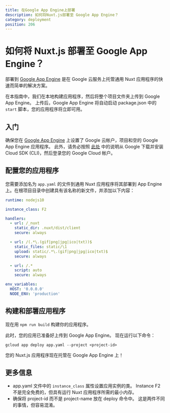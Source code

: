 ```yaml
---
title: 在Google App Engine上部署
description: 如何将Nuxt.js部署至 Google App Engine？
category: deployment
position: 206
---
```


# 如何将 Nuxt.js 部署至 Google App Engine？

部署到 [Google App Engine](https://cloud.google.com/appengine/) 是在 Google 云服务上托管通用 Nuxt 应用程序的快速而简单的解决方案。

在本指南中，我们在本地构建应用程序，然后将整个项目文件夹上传到 Google App Engine。 上传后，Google App Engine 将自动启动 package.json 中的 `start` 脚本，您的应用程序将立即可用。

## 入门

确保您在 [Google App Engine](https://cloud.google.com/appengine/) 上设置了 Google 云帐户，项目和空的 Google App Engine 应用程序。 此外，请务必按照 [此处](https://cloud.google.com/sdk/) 中的说明从 Google 下载并安装 Cloud SDK (CLI)，然后登录您的 Google Cloud 帐户。

## 配置您的应用程序

您需要添加名为 `app.yaml` 的文件到通用 Nuxt 应用程序将其部署到 App Engine 上。在根项目目录中创建具有该名称的新文件，并添加以下内容：

```yaml
runtime: nodejs10

instance_class: F2

handlers:
  - url: /_nuxt
    static_dir: .nuxt/dist/client
    secure: always

  - url: /(.*\.(gif|png|jpg|ico|txt))$
    static_files: static/\1
    upload: static/.*\.(gif|png|jpg|ico|txt)$
    secure: always

  - url: /.*
    script: auto
    secure: always

env_variables:
  HOST: '0.0.0.0'
  NODE_ENV: 'production'
```

## 构建和部署应用程序

现在用 `npm run build` 构建你的应用程序。

此时，您的应用已准备好上传到 Google App Engine。 现在运行以下命令：

```
gcloud app deploy app.yaml --project <project-id>
```

您的 Nuxt.js 应用程序现在托管在 Google App Engine 上！

## 更多信息

- app.yaml 文件中的 `instance_class` 属性设置应用实例的类。 Instance F2 不是完全免费的，但具有运行 Nuxt 应用程序所需的最小内存。
- 确保将 project-id 而不是 project-name 放在 deploy 命令中。 这是两件不同的事情，但容易混淆。
